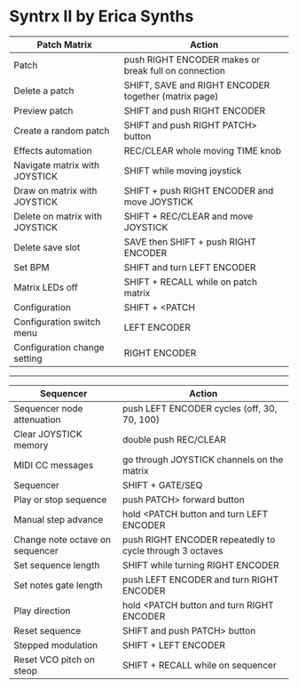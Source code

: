 # Syntrx II by Erica Synths

| Patch Matrix                            | Action                                                     |
| --------------------------------------- | ---------------------------------------------------------- |
| Patch                                   | push RIGHT ENCODER makes or break full on connection       |
| Delete a patch                          | SHIFT, SAVE and RIGHT ENCODER together (matrix page)       |
| Preview patch                           | SHIFT and push RIGHT ENCODER                               |
| Create a random patch                   | SHIFT and push RIGHT PATCH> button                         |
| Effects automation                      | REC/CLEAR whole moving TIME knob                           |
| Navigate matrix with JOYSTICK           | SHIFT while moving joystick                                |
| Draw on matrix with JOYSTICK            | SHIFT + push RIGHT ENCODER and move JOYSTICK               |
| Delete on matrix with JOYSTICK          | SHIFT + REC/CLEAR and move JOYSTICK                        |
| Delete save slot                        | SAVE then SHIFT + push RIGHT ENCODER                       |
| Set BPM                                 | SHIFT and turn LEFT ENCODER                                |
| Matrix LEDs off                         | SHIFT + RECALL while on patch matrix                       |
| Configuration                           | SHIFT + <PATCH                                             |
| Configuration switch menu               | LEFT ENCODER                                               |
| Configuration change setting            | RIGHT ENCODER                                              |

---


| Sequencer                               | Action                                                     |
| --------------------------------------- | ---------------------------------------------------------- |
| Sequencer node attenuation              | push LEFT ENCODER cycles (off, 30, 70, 100)                |
| Clear JOYSTICK memory                   | double push REC/CLEAR                                      |
| MIDI CC messages                        | go through JOYSTICK channels on the matrix                 |
| Sequencer                               | SHIFT + GATE/SEQ                                           |
| Play or stop sequence                   | push PATCH> forward button                                 |
| Manual step advance                     | hold <PATCH button and turn LEFT ENCODER                   |
| Change note octave on sequencer         | push RIGHT ENCODER repeatedly to cycle through 3 octaves   |
| Set sequence length                     | SHIFT while turning RIGHT ENCODER                          |
| Set notes gate length                   | push LEFT ENCODER and turn RIGHT ENCODER                   |
| Play direction                          | hold <PATCH button and turn RIGHT ENCODER                  |
| Reset sequence                          | SHIFT and push PATCH> button                               |
| Stepped modulation                      | SHIFT + LEFT ENCODER                                       |
| Reset VCO pitch on steop                | SHIFT + RECALL while on sequencer                          |


